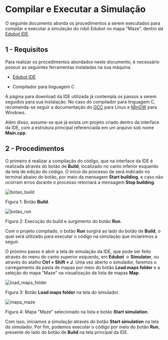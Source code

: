 # Compilar e Executar a Simulação

O seguinte documento aborda os procedimentos a serem executados para compilar e executar a simulação do robô Edubot no mapa "Maze", dentro da [Edubot IDE](https://github.com/Edubot2020/ide).

## 1 - Requisitos

Para realizar os procedimentos abordados neste documento, é necessário possuir as seguintes ferramentas instaladas na sua máquina. 

- [Edubot IDE](https://github.com/Edubot2020/ide)

- Compilador para linguagem C

A página para download da IDE utilizada já contempla os passos a serem seguidos para sua instalação. No caso do compilador para linguagem C, recomenda-se seguir a documentação do [GCC](https://gcc.gnu.org/install/index.html) para Linux e [MinGW](https://sourceforge.net/projects/mingw/files/Installer/mingw-get-setup.exe/download) para Windows.

Além disso, assume-se que já exista um projeto criado dentro da interface da IDE, com a estrutura principal referenciada em um arquivo sob nome **Main.cpp**.

## 2 - Procedimentos

O primeiro é realizar a compilação do código, que na interface da IDE é realizada através do botão de **Build**, localizado no canto inferior esquerdo da tela de edição do código. O início do processo de será indicado no terminal abaixo do botão, por meio da mensagem **Start building**, e caso não ocorram erros durante o processo retornará a mensagem **Stop building**. 

![botao_build](https://github.com/user-attachments/assets/63910bef-c625-4edd-b203-3a78942256c8)

Figura 1: Botão **Build**.

![botao_run](https://github.com/user-attachments/assets/1919e52a-b410-42b3-8186-40b4bc07e7c8)

Figura 2: Execução do build e surgimento do botão **Run**.


Com o projeto compilado, o botão **Run** surgirá ao lado do botão de **Build**, o qual será utilizado para executar o código na simulação que inciaremos a seguir. 

O próximo passo é abrir a tela de simulação da IDE, que pode ser feito através do menu do canto superior esquerdo, em **Edubot** -> **Simulator**, ou através do atalho **Ctrl + Shift + J**. Uma vez aberto o simulador, faremos o carregamento da pasta de mapas por meio do botão **Load maps folder** e a seleção do mapa "Maze" na visualização da lista de mapas **Map**.

![load_maps_folder](https://github.com/user-attachments/assets/a98e72b6-bc12-4c61-9fc6-72ee0e28aee0)


Figura 3: Botão **Load maps folder** na tela do simulador.

![mapa_maze](https://github.com/user-attachments/assets/a80c3274-3bbf-4b9e-a450-615bc743856d)


Figura 4: Mapa "Maze" selecionado na lista e botão **Start simulation**.


Com isso, iniciamos a simulação através do botão **Start simulation** na tela do simulador. Por fim, podemos executar o código por meio do botão **Run**, presente do lado do botão de **Build** na tela principal da IDE.

